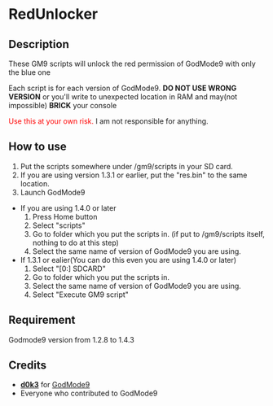 # RedUnlocker
## Description
These GM9 scripts will unlock the red permission of GodMode9 with only the blue one

Each script is for each version of GodMode9. __DO NOT USE WRONG VERSION__ or you'll write to unexpected location in RAM and may(not impossible) **BRICK** your console

<font color="Red">Use this at your own risk.</font> I am not responsible for anything.

## How to use
1) Put the scripts somewhere under /gm9/scripts in your SD card.
2) If you are using version 1.3.1 or earlier, put the "res.bin" to the same location.
3) Launch GodMode9
- If you are using 1.4.0 or later
    1) Press Home button
    2) Select "scripts"
    3) Go to folder which you put the scripts in. (if put to /gm9/scripts itself, nothing to do at this step)
    4) Select the same name of version of GodMode9 you are using.
- If 1.3.1 or ealier(You can do this even you are using 1.4.0 or later)
    1) Select "[0:] SDCARD"
    2) Go to folder which you put the scripts in.
    3) Select the same name of version of GodMode9 you are using.
    4) Select "Execute GM9 script"

## Requirement
Godmode9 version from 1.2.8 to 1.4.3

## Credits
- [__d0k3__](https://github.com/d0k3) for [GodMode9](https://github.com/d0k3/GodMode9) 
- Everyone who contributed to GodMode9
